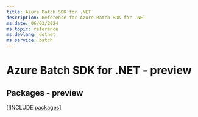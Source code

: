 ```yaml
---
title: Azure Batch SDK for .NET
description: Reference for Azure Batch SDK for .NET
ms.date: 06/03/2024
ms.topic: reference
ms.devlang: dotnet
ms.service: batch
---
```

# Azure Batch SDK for .NET - preview
## Packages - preview
[!INCLUDE [packages](batch-index.md)]